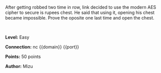 After getting robbed two time in row, link decided to use the modern AES cipher to secure is rupees chest. He said that using it, opening his chest became impossible. Prove the oposite one last time and open the chest.

<br>

**Level:** Easy

**Connection:** nc {{domain}} {{port}}

**Points:** 50 points

**Author:** Mizu
